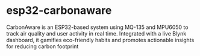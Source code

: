 # esp32-carbonaware
CarbonAware is an ESP32-based system using MQ-135 and MPU6050 to track air quality and user activity in real time. Integrated with a live Blynk dashboard, it gamifies eco-friendly habits and promotes actionable insights for reducing carbon footprint
